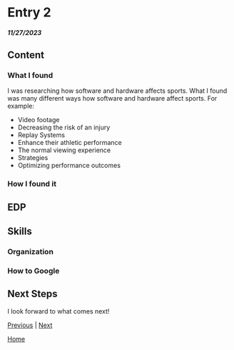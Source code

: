 # Entry 2
##### 11/27/2023

## Content
### What I found
I was researching how software and hardware affects sports. What I found was many different ways how software and hardware affect sports. For example:

* Video footage
* Decreasing the risk of an injury
* Replay Systems
* Enhance their athletic performance
* The normal viewing experience
* Strategies
* Optimizing performance outcomes


### How I found it 

## EDP

## Skills 

### Organization

### How to Google

## Next Steps
I look forward to what comes next!

[Previous](entry01.md) | [Next](entry03.md)

[Home](../README.md)
